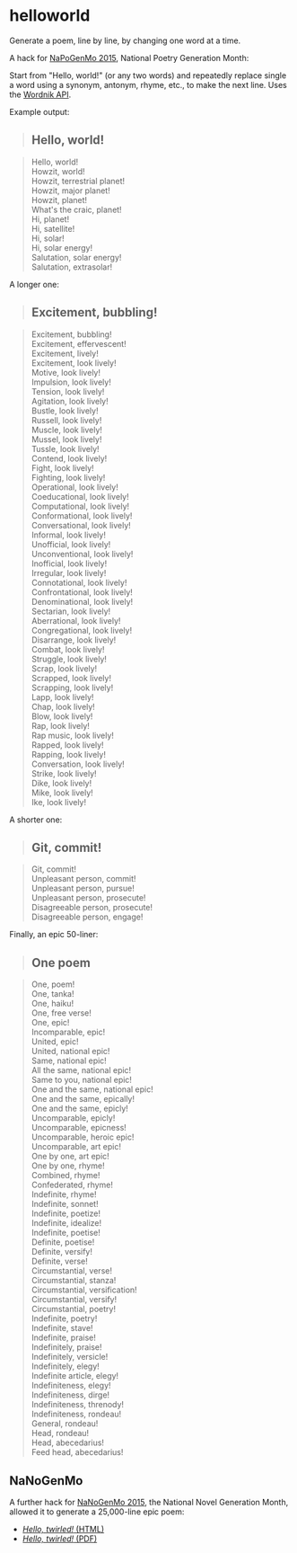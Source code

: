 # helloworld

Generate a poem, line by line, by changing one word at a time.

A hack for [NaPoGenMo 2015](https://github.com/NaPoGenMo/NaPoGenMo2015), National Poetry Generation Month:

Start from "Hello, world!" (or any two words) and repeatedly replace single a word using a synonym, antonym, rhyme, etc., to make the next line. Uses the [Wordnik API](http://developer.wordnik.com/).

Example output:

> ## Hello, world!

> Hello, world!  
Howzit, world!  
Howzit, terrestrial planet!  
Howzit, major planet!  
Howzit, planet!  
What's the craic, planet!  
Hi, planet!  
Hi, satellite!  
Hi, solar!  
Hi, solar energy!  
Salutation, solar energy!  
Salutation, extrasolar!  

A longer one:

> ## Excitement, bubbling!  

> Excitement, bubbling!  
Excitement, effervescent!  
Excitement, lively!  
Excitement, look lively!  
Motive, look lively!  
Impulsion, look lively!  
Tension, look lively!  
Agitation, look lively!  
Bustle, look lively!  
Russell, look lively!  
Muscle, look lively!  
Mussel, look lively!  
Tussle, look lively!  
Contend, look lively!  
Fight, look lively!  
Fighting, look lively!  
Operational, look lively!  
Coeducational, look lively!  
Computational, look lively!  
Conformational, look lively!  
Conversational, look lively!  
Informal, look lively!  
Unofficial, look lively!  
Unconventional, look lively!  
Inofficial, look lively!  
Irregular, look lively!  
Connotational, look lively!  
Confrontational, look lively!  
Denominational, look lively!  
Sectarian, look lively!  
Aberrational, look lively!  
Congregational, look lively!  
Disarrange, look lively!  
Combat, look lively!  
Struggle, look lively!  
Scrap, look lively!  
Scrapped, look lively!  
Scrapping, look lively!  
Lapp, look lively!  
Chap, look lively!  
Blow, look lively!  
Rap, look lively!  
Rap music, look lively!  
Rapped, look lively!  
Rapping, look lively!  
Conversation, look lively!  
Strike, look lively!  
Dike, look lively!  
Mike, look lively!  
Ike, look lively!  

A shorter one:

> ## Git, commit!  

> Git, commit!  
Unpleasant person, commit!  
Unpleasant person, pursue!  
Unpleasant person, prosecute!  
Disagreeable person, prosecute!  
Disagreeable person, engage!  

Finally, an epic 50-liner:

> ## One poem

> One, poem!  
One, tanka!  
One, haiku!  
One, free verse!  
One, epic!  
Incomparable, epic!  
United, epic!  
United, national epic!  
Same, national epic!  
All the same, national epic!  
Same to you, national epic!  
One and the same, national epic!  
One and the same, epically!  
One and the same, epicly!  
Uncomparable, epicly!  
Uncomparable, epicness!  
Uncomparable, heroic epic!  
Uncomparable, art epic!  
One by one, art epic!  
One by one, rhyme!  
Combined, rhyme!  
Confederated, rhyme!  
Indefinite, rhyme!  
Indefinite, sonnet!  
Indefinite, poetize!  
Indefinite, idealize!  
Indefinite, poetise!  
Definite, poetise!  
Definite, versify!  
Definite, verse!  
Circumstantial, verse!  
Circumstantial, stanza!  
Circumstantial, versification!  
Circumstantial, versify!  
Circumstantial, poetry!  
Indefinite, poetry!  
Indefinite, stave!  
Indefinite, praise!  
Indefinitely, praise!  
Indefinitely, versicle!  
Indefinitely, elegy!  
Indefinite article, elegy!  
Indefiniteness, elegy!  
Indefiniteness, dirge!  
Indefiniteness, threnody!  
Indefiniteness, rondeau!  
General, rondeau!  
Head, rondeau!  
Head, abecedarius!  
Feed head, abecedarius!  

## NaNoGenMo

A further hack for [NaNoGenMo 2015](https://github.com/dariusk/NaPoGenMo2015), the National Novel Generation Month, allowed it to generate a 25,000-line epic poem:

 * [*Hello, twirled!* (HTML)](https://hugovk.github.io/mucletters/output/25k.html)
 * [*Hello, twirled!* (PDF)](https://hugovk.github.io/mucletters/output/25k.pdf)
